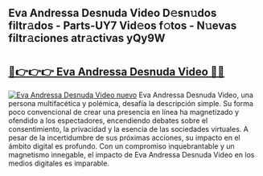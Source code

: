 ## Eva Andressa Desnuda Video D𝚎sn𝚞dos filtr𝚊dos - Parts-UY7 Vid𝚎os f𝚘tos - N𝚞evas filtr𝚊ciones atr𝚊ctivas yQy9W

# <h2><a href="http://mb756n.tromn.icu/?c=Eva+Andressa+Desnuda+Video">🔗👉👉👉 Eva Andressa Desnuda Video 🔗🔗</a></h2>

[![Eva Andressa Desnuda Video nuevo](https://i.imgur.com/pEAQMta.gif)](http://mb756n.tromn.icu/?c=Eva+Andressa+Desnuda+Video)
Eva Andressa Desnuda Video, una persona multifacética y polémica, desafía la descripción simple. Su forma poco convencional de crear una presencia en línea ha magnetizado y ofendido a los espectadores, encendiendo debates sobre el consentimiento, la privacidad y la esencia de las sociedades virtuales. A pesar de la incertidumbre de sus próximas acciones, su impacto en el ámbito digital es profundo. Con un compromiso inquebrantable y un magnetismo innegable, el impacto de Eva Andressa Desnuda Video en los medios digitales es imparable.
